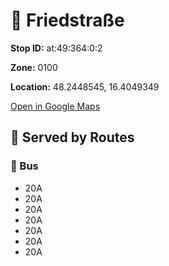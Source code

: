 # 🚉 Friedstraße


**Stop ID:** at:49:364:0:2

**Zone:** 0100

**Location:** 48.2448545, 16.4049349

[Open in Google Maps](https://www.google.com/maps?q=48.2448545,16.4049349)

## 🚆 Served by Routes

### 🚌 Bus
- 20A
- 20A
- 20A
- 20A
- 20A
- 20A
- 20A